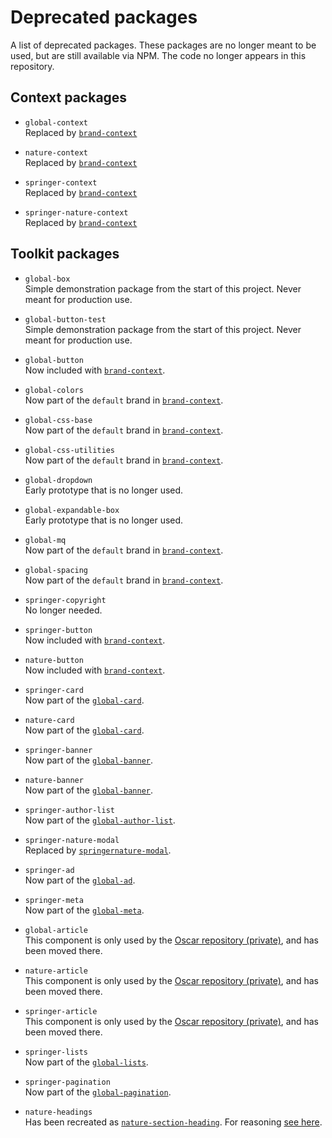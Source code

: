 # Deprecated packages

A list of deprecated packages. These packages are no longer meant to be used, but are still available via NPM. The code no longer appears in this repository.

## Context packages

* `global-context`  
   Replaced by [`brand-context`](https://github.com/springernature/frontend-toolkits/tree/master/context)

* `nature-context`  
   Replaced by [`brand-context`](https://github.com/springernature/frontend-toolkits/tree/master/context)

* `springer-context`  
   Replaced by [`brand-context`](https://github.com/springernature/frontend-toolkits/tree/master/context)

* `springer-nature-context`  
   Replaced by [`brand-context`](https://github.com/springernature/frontend-toolkits/tree/master/context)

## Toolkit packages

* `global-box`  
   Simple demonstration package from the start of this project. Never meant for production use.

* `global-button-test`  
   Simple demonstration package from the start of this project. Never meant for production use.

* `global-button`  
   Now included with [`brand-context`](https://github.com/springernature/frontend-toolkits/tree/master/context).

* `global-colors`  
   Now part of the `default` brand in [`brand-context`](https://github.com/springernature/frontend-toolkits/tree/master/context).

* `global-css-base`  
   Now part of the `default` brand in [`brand-context`](https://github.com/springernature/frontend-toolkits/tree/master/context).

* `global-css-utilities`  
   Now part of the `default` brand in [`brand-context`](https://github.com/springernature/frontend-toolkits/tree/master/context).

* `global-dropdown`  
   Early prototype that is no longer used.

* `global-expandable-box`  
   Early prototype that is no longer used.

* `global-mq`  
   Now part of the `default` brand in [`brand-context`](https://github.com/springernature/frontend-toolkits/tree/master/context).

* `global-spacing`  
   Now part of the `default` brand in [`brand-context`](https://github.com/springernature/frontend-toolkits/tree/master/context).

* `springer-copyright`  
   No longer needed.

* `springer-button`  
   Now included with [`brand-context`](https://github.com/springernature/frontend-toolkits/tree/master/context).

* `nature-button`  
   Now included with [`brand-context`](https://github.com/springernature/frontend-toolkits/tree/master/context).

* `springer-card`  
   Now part of the [`global-card`](https://github.com/springernature/frontend-toolkits/tree/master/toolkits/global/packages/global-card).

* `nature-card`  
   Now part of the [`global-card`](https://github.com/springernature/frontend-toolkits/tree/master/toolkits/global/packages/global-card).

* `springer-banner`  
   Now part of the [`global-banner`](https://github.com/springernature/frontend-toolkits/tree/master/toolkits/global/packages/global-banner).

* `nature-banner`  
   Now part of the [`global-banner`](https://github.com/springernature/frontend-toolkits/tree/master/toolkits/global/packages/global-banner).

* `springer-author-list`  
   Now part of the [`global-author-list`](https://github.com/springernature/frontend-toolkits/tree/master/toolkits/global/packages/global-author-list).

* `springer-nature-modal`  
   Replaced by [`springernature-modal`](https://github.com/springernature/frontend-toolkits/tree/master/toolkits/springernature/packages/springernature-modal).

* `springer-ad`  
   Now part of the [`global-ad`](https://github.com/springernature/frontend-toolkits/tree/master/toolkits/global/packages/global-ad).

* `springer-meta`  
   Now part of the [`global-meta`](https://github.com/springernature/frontend-toolkits/tree/master/toolkits/global/packages/global-meta).

* `global-article`  
   This component is only used by the [Oscar repository (private)](https://github.com/springernature/oscar), and has been moved there.

* `nature-article`  
   This component is only used by the [Oscar repository (private)](https://github.com/springernature/oscar), and has been moved there.

* `springer-article`  
   This component is only used by the [Oscar repository (private)](https://github.com/springernature/oscar), and has been moved there.

* `springer-lists`  
   Now part of the [`global-lists`](https://github.com/springernature/frontend-toolkits/tree/master/toolkits/global/packages/global-lists).

* `springer-pagination`  
   Now part of the [`global-pagination`](https://github.com/springernature/frontend-toolkits/tree/master/toolkits/global/packages/global-pagination).

* `nature-headings`  
   Has been recreated as [`nature-section-heading`](https://github.com/springernature/frontend-toolkits/tree/master/toolkits/nature/packages/nature-section-heading). For reasoning [see here](https://github.com/springernature/frontend-toolkits/pull/647).
